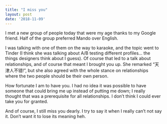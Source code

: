 ```yaml
---
title: "I miss you"
layout: post
date: '2018-11-09'
---
```


I met a new group of people today that were my age thanks to my Google friend. Half of the group preferred Mando over English.

I was talking with one of them on the way to karaoke, and the topic went to Tinder (I think she was talking about A/B testing different profiles... the things designers think about I guess). Of course that led to a talk about relationships, and of course that meant I brought you up. She remarked “天津人不错!”, but she also agreed with the whole stance on relationships where the two people should be their own person. 

How fortunate I am to have you. I had no idea it was possible to have someone that could bring me up instead of putting me down; I really thought that was a prerequisite for all relationships. I don’t think I could ever take you for granted.

And of course, I still miss you dearly. I try to say it when I really can’t not say it. Don’t want it to lose its meaning heh.